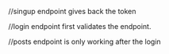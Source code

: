 //singup endpoint gives back the token

//login endpoint first validates the endpoint.

//posts endpoint is only working after the login